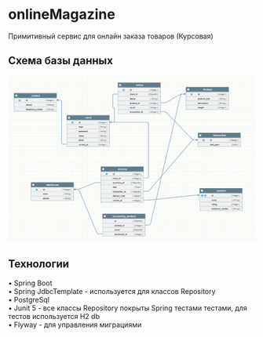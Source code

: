 # onlineMagazine
Примитивный сервис для онлайн заказа товаров (Курсовая)
## Схема базы данных
![Image alt](https://github.com/Aleshawork/onlineMagazine/raw/master/bd_screen.png)
## Технологии 
• Spring Boot  
• Spring JdbcTemplate - используется для классов Repository  
• PostgreSql  
• Junit 5 - все классы Repository покрыты Spring тестами тестами, для тестов используется H2 db  
• Flyway - для управления миграциями  
